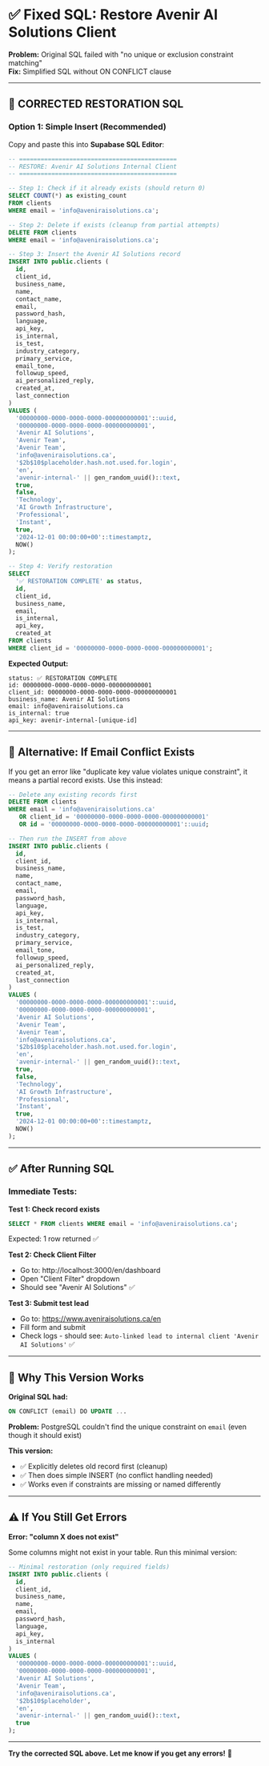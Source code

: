 # ✅ Fixed SQL: Restore Avenir AI Solutions Client

**Problem:** Original SQL failed with "no unique or exclusion constraint matching"  
**Fix:** Simplified SQL without ON CONFLICT clause

---

## 🔧 CORRECTED RESTORATION SQL

### **Option 1: Simple Insert (Recommended)**

Copy and paste this into **Supabase SQL Editor**:

```sql
-- ============================================
-- RESTORE: Avenir AI Solutions Internal Client
-- ============================================

-- Step 1: Check if it already exists (should return 0)
SELECT COUNT(*) as existing_count
FROM clients 
WHERE email = 'info@aveniraisolutions.ca';

-- Step 2: Delete if exists (cleanup from partial attempts)
DELETE FROM clients 
WHERE email = 'info@aveniraisolutions.ca';

-- Step 3: Insert the Avenir AI Solutions record
INSERT INTO public.clients (
  id,
  client_id,
  business_name,
  name,
  contact_name,
  email,
  password_hash,
  language,
  api_key,
  is_internal,
  is_test,
  industry_category,
  primary_service,
  email_tone,
  followup_speed,
  ai_personalized_reply,
  created_at,
  last_connection
)
VALUES (
  '00000000-0000-0000-0000-000000000001'::uuid,
  '00000000-0000-0000-0000-000000000001',
  'Avenir AI Solutions',
  'Avenir Team',
  'Avenir Team',
  'info@aveniraisolutions.ca',
  '$2b$10$placeholder.hash.not.used.for.login',
  'en',
  'avenir-internal-' || gen_random_uuid()::text,
  true,
  false,
  'Technology',
  'AI Growth Infrastructure',
  'Professional',
  'Instant',
  true,
  '2024-12-01 00:00:00+00'::timestamptz,
  NOW()
);

-- Step 4: Verify restoration
SELECT 
  '✅ RESTORATION COMPLETE' as status,
  id,
  client_id,
  business_name,
  email,
  is_internal,
  api_key,
  created_at
FROM clients 
WHERE client_id = '00000000-0000-0000-0000-000000000001';
```

**Expected Output:**
```
status: ✅ RESTORATION COMPLETE
id: 00000000-0000-0000-0000-000000000001
client_id: 00000000-0000-0000-0000-000000000001
business_name: Avenir AI Solutions
email: info@aveniraisolutions.ca
is_internal: true
api_key: avenir-internal-[unique-id]
```

---

## 🔄 Alternative: If Email Conflict Exists

If you get an error like "duplicate key value violates unique constraint", it means a partial record exists. Use this instead:

```sql
-- Delete any existing records first
DELETE FROM clients 
WHERE email = 'info@aveniraisolutions.ca'
   OR client_id = '00000000-0000-0000-0000-000000000001'
   OR id = '00000000-0000-0000-0000-000000000001'::uuid;

-- Then run the INSERT from above
INSERT INTO public.clients (
  id,
  client_id,
  business_name,
  name,
  contact_name,
  email,
  password_hash,
  language,
  api_key,
  is_internal,
  is_test,
  industry_category,
  primary_service,
  email_tone,
  followup_speed,
  ai_personalized_reply,
  created_at,
  last_connection
)
VALUES (
  '00000000-0000-0000-0000-000000000001'::uuid,
  '00000000-0000-0000-0000-000000000001',
  'Avenir AI Solutions',
  'Avenir Team',
  'Avenir Team',
  'info@aveniraisolutions.ca',
  '$2b$10$placeholder.hash.not.used.for.login',
  'en',
  'avenir-internal-' || gen_random_uuid()::text,
  true,
  false,
  'Technology',
  'AI Growth Infrastructure',
  'Professional',
  'Instant',
  true,
  '2024-12-01 00:00:00+00'::timestamptz,
  NOW()
);
```

---

## ✅ After Running SQL

### **Immediate Tests:**

**Test 1: Check record exists**
```sql
SELECT * FROM clients WHERE email = 'info@aveniraisolutions.ca';
```
Expected: 1 row returned ✅

**Test 2: Check Client Filter**
- Go to: http://localhost:3000/en/dashboard
- Open "Client Filter" dropdown
- Should see "Avenir AI Solutions" ✅

**Test 3: Submit test lead**
- Go to: https://www.aveniraisolutions.ca/en
- Fill form and submit
- Check logs - should see: `Auto-linked lead to internal client 'Avenir AI Solutions'` ✅

---

## 🎯 Why This Version Works

**Original SQL had:**
```sql
ON CONFLICT (email) DO UPDATE ...
```

**Problem:** PostgreSQL couldn't find the unique constraint on `email` (even though it should exist)

**This version:**
- ✅ Explicitly deletes old record first (cleanup)
- ✅ Then does simple INSERT (no conflict handling needed)
- ✅ Works even if constraints are missing or named differently

---

## ⚠️ If You Still Get Errors

**Error: "column X does not exist"**

Some columns might not exist in your table. Run this minimal version:

```sql
-- Minimal restoration (only required fields)
INSERT INTO public.clients (
  id,
  client_id,
  business_name,
  name,
  email,
  password_hash,
  language,
  api_key,
  is_internal
)
VALUES (
  '00000000-0000-0000-0000-000000000001'::uuid,
  '00000000-0000-0000-0000-000000000001',
  'Avenir AI Solutions',
  'Avenir Team',
  'info@aveniraisolutions.ca',
  '$2b$10$placeholder',
  'en',
  'avenir-internal-' || gen_random_uuid()::text,
  true
);
```

---

**Try the corrected SQL above. Let me know if you get any errors!** 🚀

